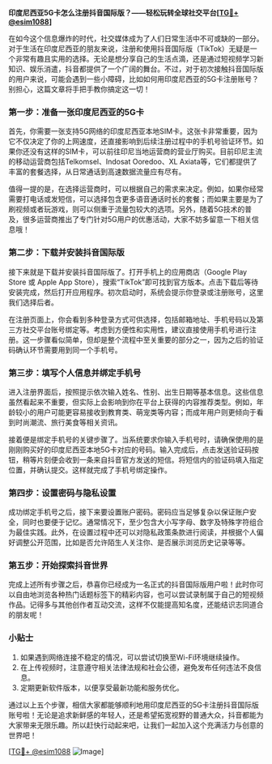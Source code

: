**印度尼西亚5G卡怎么注册抖音国际版？——轻松玩转全球社交平台[[TG💪+ @esim1088](https://t.me/s/esim1088)]**

在如今这个信息爆炸的时代，社交媒体成为了人们日常生活中不可或缺的一部分。对于生活在印度尼西亚的朋友来说，注册和使用抖音国际版（TikTok）无疑是一个非常有趣且实用的选择。无论是想分享自己的生活点滴，还是通过短视频学习新知识、娱乐消遣，抖音都提供了一个广阔的舞台。不过，对于初次接触抖音国际版的用户来说，可能会遇到一些小障碍，比如如何用印度尼西亚的5G卡注册账号？别担心，这篇文章将手把手教你搞定这一切！

### **第一步：准备一张印度尼西亚的5G卡**
首先，你需要一张支持5G网络的印度尼西亚本地SIM卡。这张卡非常重要，因为它不仅决定了你的上网速度，还直接影响到后续注册过程中的手机号验证环节。如果你还没有这样的SIM卡，可以前往印尼当地运营商的营业厅购买。目前印尼主流的移动运营商包括Telkomsel、Indosat Ooredoo、XL Axiata等，它们都提供了丰富的套餐选择，从日常通话到高速数据流量应有尽有。

值得一提的是，在选择运营商时，可以根据自己的需求来决定。例如，如果你经常需要打电话或发短信，可以选择包含更多语音通话时长的套餐；而如果主要是为了刷视频或者玩游戏，则可以侧重于流量包较大的选项。另外，随着5G技术的普及，很多运营商推出了专门针对5G用户的优惠活动，大家不妨多留意一下相关信息哦！

### **第二步：下载并安装抖音国际版**
接下来就是下载并安装抖音国际版了。打开手机上的应用商店（Google Play Store 或 Apple App Store），搜索“TikTok”即可找到官方版本。点击下载后等待安装完成，然后打开应用程序。初次启动时，系统会提示你登录或注册账号，这里我们选择后者。

在注册页面上，你会看到多种登录方式可供选择，包括邮箱地址、手机号码以及第三方社交平台账号绑定等。考虑到方便性和实用性，建议直接使用手机号进行注册。这一步骤看似简单，但却是整个流程中至关重要的部分之一，因为之后的验证码确认环节需要用到同一个手机号。

### **第三步：填写个人信息并绑定手机号**
进入注册界面后，按照提示依次输入姓名、性别、出生日期等基本信息。这些信息虽然看起来不重要，但实际上会影响到你在平台上获得的内容推荐类型。例如，年龄较小的用户可能更容易接收到教育类、萌宠类等内容；而成年用户则更倾向于看到时尚潮流、旅行美食等相关资讯。

接着便是绑定手机号的关键步骤了。当系统要求你输入手机号时，请确保使用的是刚刚购买好的印度尼西亚本地5G卡对应的号码。输入完成后，点击发送验证码按钮，稍等片刻便会收到一条来自抖音官方发送的短信。将短信内的验证码填入指定位置，并确认提交。这样就完成了手机号绑定操作。

### **第四步：设置密码与隐私设置**
成功绑定手机号之后，接下来要设置账户密码。密码应当足够复杂以保证账户安全，同时也要便于记忆。通常情况下，至少包含大小写字母、数字及特殊字符组合为最佳实践。此外，在设置过程中还可以对隐私政策条款进行阅读，并根据个人偏好调整公开范围，比如是否允许陌生人关注你、是否展示浏览历史记录等等。

### **第五步：开始探索抖音世界**
完成上述所有步骤之后，恭喜你已经成为一名正式的抖音国际版用户啦！此时你可以自由地浏览各种热门话题标签下的精彩内容，也可以尝试录制属于自己的短视频作品。记得多与其他创作者互动交流，这样不仅能提高知名度，还能结识志同道合的朋友呢！

### **小贴士**
1. 如果遇到网络连接不稳定的情况，可以尝试切换至Wi-Fi环境继续操作。
2. 在上传视频时，注意遵守相关法律法规和社会公德，避免发布任何违法不良信息。
3. 定期更新软件版本，以便享受最新功能和服务优化。

通过以上五个步骤，相信大家都能够顺利地用印度尼西亚的5G卡注册抖音国际版账号啦！无论是追求新鲜感的年轻人，还是希望拓宽视野的普通大众，抖音都能为大家带来无限乐趣。所以赶快行动起来吧，让我们一起加入这个充满活力与创意的世界吧！

[[TG💪+ @esim1088](https://t.me/s/esim1088) ![Image](https://i.postimg.cc/4NQfJmqS/Snipaste-2025-05-13-00-14-12.png)]